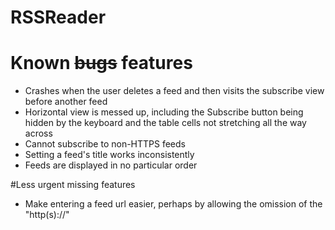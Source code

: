 # RSSReader

# Known ~~bugs~~ features

* Crashes when the user deletes a feed and then visits the subscribe view before another feed
* Horizontal view is messed up, including the Subscribe button being hidden by the keyboard and the table cells not stretching all the way across
* Cannot subscribe to non-HTTPS feeds
* Setting a feed's title works inconsistently
* Feeds are displayed in no particular order

#Less urgent missing features
* Make entering a feed url easier, perhaps by allowing the omission of the "http(s)://"
